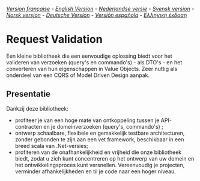 ﻿_[Version française](README.md) - [English Version](README-EN.md) - [Nederlandse versie](README-NL.md) - [Svensk version](README-SE.md) - [Norsk versjon](README-NO.md) - [Deutsche Version](README-DE.md) - [Versión española](README-ES.md) - [Ελληνική έκδοση](README-GR.md)_

# Request Validation

Een kleine bibliotheek die een eenvoudige oplossing biedt voor het valideren van verzoeken (query's en commando's) - als DTO's - en het converteren van hun eigenschappen in Value Objects. Zeer nuttig als onderdeel van een CQRS of Model Driven Design aanpak. 

## Presentatie

Dankzij deze bibliotheek:

- profiteer je van een hoge mate van ontkoppeling tussen je API-contracten en je domeinverzoeken (query's, commando's) ;
- ontwerp schaalbare, flexibele en gemakkelijk testbare architecturen, zonder gebonden te zijn aan een vet framework, beschikbaar in een breed scala van .Net-versies;
- profiteren van de onafhankelijkheid en vrijheid die onze bibliotheek biedt, zodat u zich kunt concentreren op het ontwerp van uw domein en het ontwikkelingsproces kunt versnellen. Vereenvoudig je projecten, verminder afhankelijkheden en til je code naar een hoger niveau.
